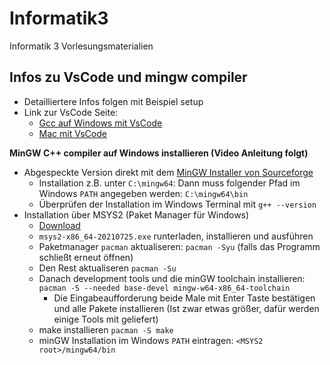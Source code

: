# Informatik3
Informatik 3 Vorlesungsmaterialien


## Infos zu VsCode und mingw compiler

- Detailliertere Infos folgen mit Beispiel setup
- Link zur VsCode Seite:
  - [Gcc auf Windows mit VsCode](https://code.visualstudio.com/docs/cpp/config-mingw)
  - [Mac mit VsCode](https://code.visualstudio.com/docs/cpp/config-clang-mac)  

**MinGW C++ compiler auf Windows installieren (Video Anleitung folgt)**
- Abgespeckte Version direkt mit dem [MinGW Installer von Sourceforge](https://sourceforge.net/projects/mingw-w64/files/Toolchains%20targetting%20Win32/Personal%20Builds/mingw-builds/installer/mingw-w64-install.exe/download)
  -  Installation z.B. unter `C:\mingw64`: Dann muss folgender Pfad im Windows `PATH` angegeben werden: `C:\mingw64\bin`
  -  Überprüfen der Installation im Windows Terminal mit `g++ --version`
-  Installation über MSYS2 (Paket Manager für Windows)
    - [Download](https://www.msys2.org/) 
    - `msys2-x86_64-20210725.exe` runterladen, installieren und ausführen
    - Paketmanager `pacman` aktualiseren: `pacman -Syu` (falls das Programm schließt erneut öffnen)
    - Den Rest aktualiseren `pacman -Su`
    - Danach development tools und die minGW toolchain installieren: `pacman -S --needed base-devel mingw-w64-x86_64-toolchain`
      - Die Eingabeaufforderung beide Male mit Enter Taste bestätigen und alle Pakete installieren (Ist zwar etwas größer, dafür werden einige Tools mit geliefert)
    - make installieren `pacman -S make`
    - minGW Installation im Windows `PATH` eintragen: `<MSYS2 root>/mingw64/bin`

